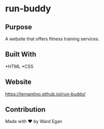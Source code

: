 # run-buddy

## Purpose
A website that offers fitness training services.

## Built With
*HTML
*CSS

## Website
https://lernantino.github.ioi/run-buddy/

## Contribution
Made with ❤️ by Ward Egan

